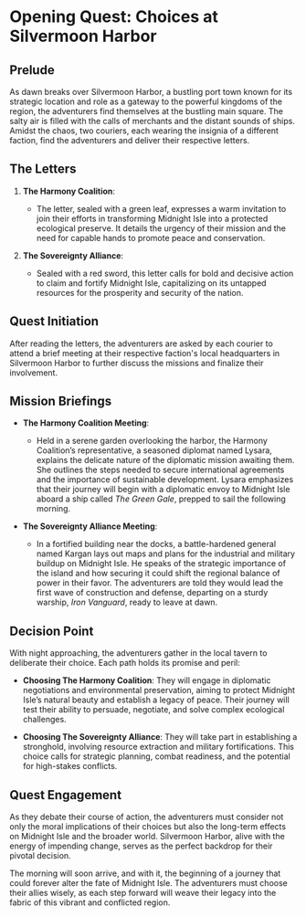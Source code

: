 # Opening Quest: Choices at Silvermoon Harbor

## Prelude

As dawn breaks over Silvermoon Harbor, a bustling port town known for its strategic location and role as a gateway to the powerful kingdoms of the region, the adventurers find themselves at the bustling main square. The salty air is filled with the calls of merchants and the distant sounds of ships. Amidst the chaos, two couriers, each wearing the insignia of a different faction, find the adventurers and deliver their respective letters.

## The Letters

1. **The Harmony Coalition**: 
   - The letter, sealed with a green leaf, expresses a warm invitation to join their efforts in transforming Midnight Isle into a protected ecological preserve. It details the urgency of their mission and the need for capable hands to promote peace and conservation.

2. **The Sovereignty Alliance**: 
   - Sealed with a red sword, this letter calls for bold and decisive action to claim and fortify Midnight Isle, capitalizing on its untapped resources for the prosperity and security of the nation.

## Quest Initiation

After reading the letters, the adventurers are asked by each courier to attend a brief meeting at their respective faction's local headquarters in Silvermoon Harbor to further discuss the missions and finalize their involvement.

## Mission Briefings

- **The Harmony Coalition Meeting**:
  - Held in a serene garden overlooking the harbor, the Harmony Coalition’s representative, a seasoned diplomat named Lysara, explains the delicate nature of the diplomatic mission awaiting them. She outlines the steps needed to secure international agreements and the importance of sustainable development. Lysara emphasizes that their journey will begin with a diplomatic envoy to Midnight Isle aboard a ship called *The Green Gale*, prepped to sail the following morning.

- **The Sovereignty Alliance Meeting**:
  - In a fortified building near the docks, a battle-hardened general named Kargan lays out maps and plans for the industrial and military buildup on Midnight Isle. He speaks of the strategic importance of the island and how securing it could shift the regional balance of power in their favor. The adventurers are told they would lead the first wave of construction and defense, departing on a sturdy warship, *Iron Vanguard*, ready to leave at dawn.

## Decision Point

With night approaching, the adventurers gather in the local tavern to deliberate their choice. Each path holds its promise and peril:

- **Choosing The Harmony Coalition**: They will engage in diplomatic negotiations and environmental preservation, aiming to protect Midnight Isle’s natural beauty and establish a legacy of peace. Their journey will test their ability to persuade, negotiate, and solve complex ecological challenges.

- **Choosing The Sovereignty Alliance**: They will take part in establishing a stronghold, involving resource extraction and military fortifications. This choice calls for strategic planning, combat readiness, and the potential for high-stakes conflicts.

## Quest Engagement

As they debate their course of action, the adventurers must consider not only the moral implications of their choices but also the long-term effects on Midnight Isle and the broader world. Silvermoon Harbor, alive with the energy of impending change, serves as the perfect backdrop for their pivotal decision.

The morning will soon arrive, and with it, the beginning of a journey that could forever alter the fate of Midnight Isle. The adventurers must choose their allies wisely, as each step forward will weave their legacy into the fabric of this vibrant and conflicted region.
